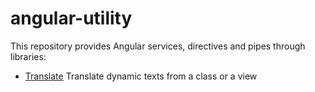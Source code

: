 # angular-utility

This repository provides Angular services, directives and pipes through libraries:
- [Translate](./projects/translate/README.md) Translate dynamic texts from a class or a view
